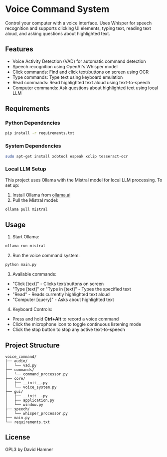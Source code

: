 # Voice Command System

Control your computer with a voice interface. Uses Whisper for speech recognition and supports clicking UI elements, typing text, reading text aloud, and asking questions about highlighted text.

## Features
- Voice Activity Detection (VAD) for automatic command detection
- Speech recognition using OpenAI's Whisper model
- Click commands: Find and click text/buttons on screen using OCR
- Type commands: Type text using keyboard emulation
- Read commands: Read highlighted text aloud using text-to-speech
- Computer commands: Ask questions about highlighted text using local LLM

## Requirements

### Python Dependencies
```bash
pip install -r requirements.txt
```

### System Dependencies
```bash
sudo apt-get install xdotool espeak xclip tesseract-ocr
```

### Local LLM Setup
This project uses Ollama with the Mistral model for local LLM processing. To set up:

1. Install Ollama from [ollama.ai](https://ollama.ai)
2. Pull the Mistral model:
```bash
ollama pull mistral
```

## Usage

1. Start Ollama:
```bash
ollama run mistral
```

2. Run the voice command system:
```bash
python main.py
```

3. Available commands:
- "Click [text]" - Clicks text/buttons on screen
- "Type [text]" or "Type in [text]" - Types the specified text
- "Read" - Reads currently highlighted text aloud
- "Computer [query]" - Asks about highlighted text

4. Keyboard Controls:
- Press and hold **Ctrl+Alt** to record a voice command
- Click the microphone icon to toggle continuous listening mode
- Click the stop button to stop any active text-to-speech

## Project Structure
```
voice_command/
├── audio/
│   └── vad.py
├── commands/
│   └── command_processor.py
├── core/
│   ├── __init__.py
│   └── voice_system.py
├── gui/
│   ├── __init__.py
│   ├── application.py
│   └── window.py
├── speech/
│   └── whisper_processor.py
├── main.py
└── requirements.txt
```

## License
GPL3 by David Hamner
